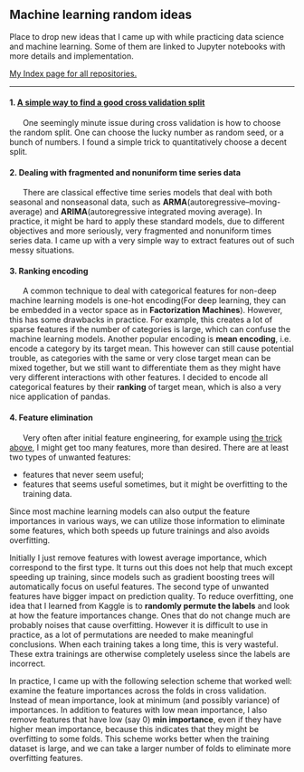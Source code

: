 ## Machine learning random ideas

Place to drop new ideas that I came up with while practicing data science and machine learning. Some of them are linked to Jupyter notebooks with more details and implementation.

[My Index page for all repositories.](https://github.com/zxfsheep/Index/blob/master/README.md)

---
#### 1. [A simple way to find a good cross validation split](https://github.com/zxfsheep/ML-random-ideas/blob/master/Find_best_split.ipynb)
&nbsp;&nbsp;&nbsp;&nbsp;&nbsp;&nbsp;One seemingly minute issue during cross validation is how to choose the random split. One can choose the lucky number as random seed, or a bunch of numbers. I found a simple trick to quantitatively choose a decent split.
   
#### 2. Dealing with fragmented and nonuniform time series data
&nbsp;&nbsp;&nbsp;&nbsp;&nbsp;&nbsp;There are classical effective time series models that deal with both seasonal and nonseasonal data, such as **ARMA**(autoregressive–moving-average) and **ARIMA**(autoregressive integrated moving average). In practice, it might be hard to apply these standard models, due to different objectives and more seriously, very fragmented and nonuniform times series data. I came up with a very simple way to extract features out of such messy situations.
   
#### 3. Ranking encoding
&nbsp;&nbsp;&nbsp;&nbsp;&nbsp;&nbsp;A common technique to deal with categorical features for non-deep machine learning models is one-hot encoding(For deep learning, they can be embedded in a vector space as in **Factorization Machines**). However, this has some drawbacks in practice. For example, this creates a lot of sparse features if the number of categories is large, which can confuse the machine learning models. Another popular encoding is **mean encoding**, i.e. encode a category by its target mean. This however can still cause potential trouble, as categories with the same or very close target mean can be mixed together, but we still want to differentiate them as they might have very different interactions with other features. I decided to encode all categorical features by their **ranking** of target mean, which is also a very nice application of pandas.

#### 4. Feature elimination
&nbsp;&nbsp;&nbsp;&nbsp;&nbsp;&nbsp;Very often after initial feature engineering, for example using [the trick above](https://github.com/zxfsheep/ML-random-ideas/blob/master/README.md#2-dealing-with-fragmented-and-nonuniform-time-series-data), I might get too many features, more than desired. There are at least two types of unwanted features:
  * features that never seem useful;
  * features that seems useful sometimes, but it might be overfitting to the training data.
  
Since most machine learning models can also output the feature importances in various ways, we can utilize those information to eliminate some features, which both speeds up future trainings and also avoids overfitting. 

Initially I just remove features with lowest average importance, which correspond to the first type. It turns out this does not help that much except speeding up training, since models such as gradient boosting trees will automatically focus on useful features. The second type of unwanted features have bigger impact on prediction quality. To reduce overfitting, one idea that I learned from Kaggle is to **randomly permute the labels** and look at how the feature importances change. Ones that do not change much are probably noises that cause overfitting. However it is difficult to use in practice, as a lot of permutations are needed to make meaningful conclusions. When each training takes a long time, this is very wasteful. These extra trainings are otherwise completely useless since the labels are incorrect.

In practice, I came up with the following selection scheme that worked well: examine the feature importances across the folds in cross validation. Instead of mean importance, look at minimum (and possibly variance) of importances. In addition to features with low mean importance, I also remove features that have low (say 0) **min importance**, even if they have higher mean importance, because this indicates that they might be overfitting to some folds. This scheme works better when the training dataset is large, and we can take a larger number of folds to eliminate more overfitting features.

